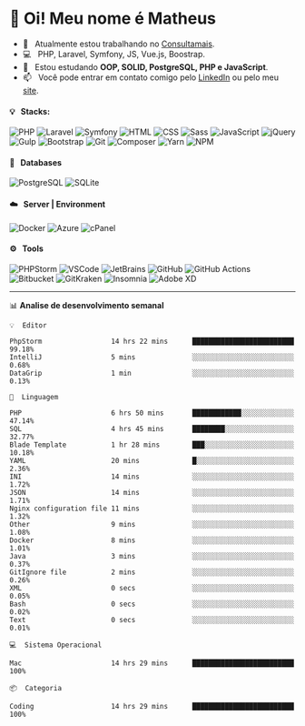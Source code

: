 # 👋 Oi! Meu nome é Matheus

- 🔭 &nbsp; Atualmente estou trabalhando no [Consultamais](https://consultamais.com.br/).
- 💻 &nbsp; PHP, Laravel, Symfony, JS, Vue.js, Boostrap.
- 🌱 &nbsp; Estou estudando **OOP, SOLID, PostgreSQL, PHP e JavaScript**.
- 📫 &nbsp; Você pode entrar em contato comigo pelo [LinkedIn](https://www.linkedin.com/in/matheuscamargoxavier/) ou pelo meu [site](https://matheuscamargo.co).

#### 💡 &nbsp; Stacks:
![PHP](https://img.shields.io/badge/-PHP-777BB4?&logo=php&logoColor=FFFFFF)
![Laravel](https://img.shields.io/badge/-Laravel-FF2D20?&logo=laravel&logoColor=FFFFFF)
![Symfony](https://img.shields.io/badge/-Symfony-000000?&logo=symfony&logoColor=FFFFFF)
![HTML](https://img.shields.io/badge/-HTML-E34F26?&logo=html5&logoColor=FFFFFF)
![CSS](https://img.shields.io/badge/-CSS-1572B6?&logo=css3&logoColor=FFFFFF)
![Sass](https://img.shields.io/badge/-Sass-CC6699?&logo=sass&logoColor=FFFFFF)
![JavaScript](https://img.shields.io/badge/-JavaScript-F7DF1E?&logo=javascript&logoColor=FFFFFF)
![jQuery](https://img.shields.io/badge/-jQuery-0769AD?&logo=jquery&logoColor=FFFFFF)
![Gulp](https://img.shields.io/badge/-Gulp-CF4647?&logo=gulp&logoColor=FFFFFF)
![Bootstrap](https://img.shields.io/badge/-Bootstrap-7952B3?&logo=bootstrap&logoColor=FFFFFF)
![Git](https://img.shields.io/badge/-Git-F05032?&logo=git&logoColor=FFFFFF)
![Composer](https://img.shields.io/badge/-Composer-885630?&logo=composer&logoColor=FFFFFF)
![Yarn](https://img.shields.io/badge/-Yarn-2C8EBB?&logo=yarn&logoColor=FFFFFF)
![NPM](https://img.shields.io/badge/-npm-CB3837?&logo=npm&logoColor=FFFFFF)

#### 💾 &nbsp; Databases
![PostgreSQL](https://img.shields.io/badge/-PostgreSQL-336791?&logo=PostgreSQL&logoColor=FFFFFF)
![SQLite](https://img.shields.io/badge/-SQLite-003B57?&logo=SQLite&logoColor=FFFFFF)

#### ☁️ &nbsp; Server | Environment
![Docker](https://img.shields.io/badge/-Docker-2496ED?&logo=docker&logoColor=FFFFFF)
![Azure](https://img.shields.io/badge/-Azure-0089D6?&logo=microsoft%20azure&logoColor=FFFFFF)
![cPanel](https://img.shields.io/badge/-cPanel-FF6C2C?&logo=cpanel&logoColor=FFFFFF)

#### ⚙️ &nbsp; Tools
![PHPStorm](https://img.shields.io/badge/-PHPStorm-000000?&logo=PHPStorm&logoColor=FFFFFF)
![VSCode](https://img.shields.io/badge/-VSCode-007ACC?&logo=Visual%20Studio%20Code&logoColor=FFFFFF) 
![JetBrains](https://img.shields.io/badge/-JetBrains-000000?&logo=jetbrains&logoColor=FFFFFF) 
![GitHub](https://img.shields.io/badge/-GitHub-181717?&logo=github&logoColor=FFFFFF) 
![GitHub Actions](https://img.shields.io/badge/-GitHub%20Actions-181717?&logo=GitHub%20Actions&logoColor=FFFFFF) 
![Bitbucket](https://img.shields.io/badge/-Bitbucket-0052CC?&logo=bitbucket&logoColor=FFFFFF)
![GitKraken](https://img.shields.io/badge/-GitKraken-179287?&logo=GitKraken&logoColor=FFFFFF)
![Insomnia](https://img.shields.io/badge/-Insomnia-5849BE?&logo=Insomnia&logoColor=FFFFFF)
![Adobe XD](https://img.shields.io/badge/-Adobe%20XD-FF61F6?&logo=adobe%20xd&logoColor=FFFFFF) 
_______

📊  **Analise de desenvolvimento semanal**
```text
💡  Editor

PhpStorm                 14 hrs 22 mins      █████████████████████████     99.18%
IntelliJ                 5 mins              ░░░░░░░░░░░░░░░░░░░░░░░░░      0.68%
DataGrip                 1 min               ░░░░░░░░░░░░░░░░░░░░░░░░░      0.13%
```
```text
💬  Linguagem

PHP                      6 hrs 50 mins       ████████████░░░░░░░░░░░░░     47.14%
SQL                      4 hrs 45 mins       ████████░░░░░░░░░░░░░░░░░     32.77%
Blade Template           1 hr 28 mins        ███░░░░░░░░░░░░░░░░░░░░░░     10.18%
YAML                     20 mins             █░░░░░░░░░░░░░░░░░░░░░░░░      2.36%
INI                      14 mins             ░░░░░░░░░░░░░░░░░░░░░░░░░      1.72%
JSON                     14 mins             ░░░░░░░░░░░░░░░░░░░░░░░░░      1.71%
Nginx configuration file 11 mins             ░░░░░░░░░░░░░░░░░░░░░░░░░      1.32%
Other                    9 mins              ░░░░░░░░░░░░░░░░░░░░░░░░░      1.08%
Docker                   8 mins              ░░░░░░░░░░░░░░░░░░░░░░░░░      1.01%
Java                     3 mins              ░░░░░░░░░░░░░░░░░░░░░░░░░      0.37%
GitIgnore file           2 mins              ░░░░░░░░░░░░░░░░░░░░░░░░░      0.26%
XML                      0 secs              ░░░░░░░░░░░░░░░░░░░░░░░░░      0.05%
Bash                     0 secs              ░░░░░░░░░░░░░░░░░░░░░░░░░      0.02%
Text                     0 secs              ░░░░░░░░░░░░░░░░░░░░░░░░░      0.01%
```
```text
💻  Sistema Operacional

Mac                      14 hrs 29 mins      █████████████████████████       100%
```
```text
📦  Categoria

Coding                   14 hrs 29 mins      █████████████████████████       100%
```
